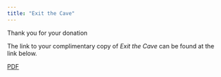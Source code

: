```yaml
---
title: "Exit the Cave"
---
```


Thank you for your donation

The link to your complimentary copy of _Exit the Cave_ can be found at the link below.

[PDF](</thanks/b179ku9tm9m8rnw0f5ikf07tshbmxoj7/Exit the Cave.pdf>)
